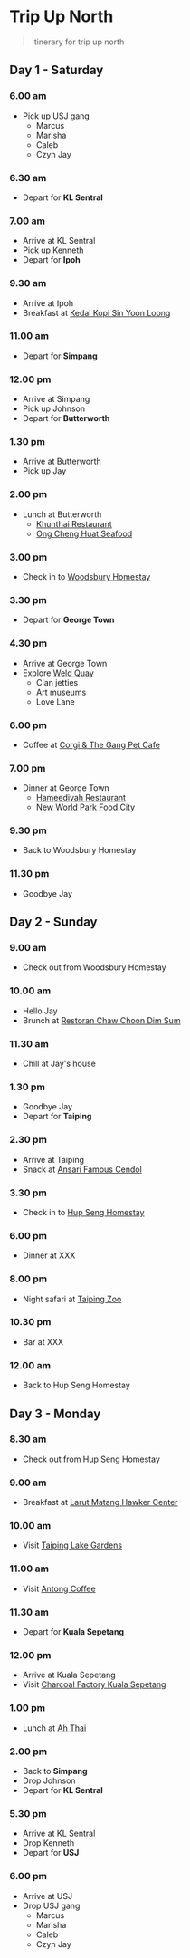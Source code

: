 # Trip Up North

> Itinerary for trip up north

## Day 1 - Saturday

### 6.00 am

- Pick up USJ gang
  - Marcus
  - Marisha
  - Caleb
  - Czyn Jay

### 6.30 am

- Depart for **KL Sentral**

### 7.00 am

- Arrive at KL Sentral
- Pick up Kenneth
- Depart for **Ipoh**

### 9.30 am

- Arrive at Ipoh
- Breakfast at [Kedai Kopi Sin Yoon Loong](https://goo.gl/maps/W7EXV179wiLb2tEt5)

### 11.00 am

- Depart for **Simpang**

### 12.00 pm

- Arrive at Simpang
- Pick up Johnson
- Depart for **Butterworth**

### 1.30 pm

- Arrive at Butterworth
- Pick up Jay

### 2.00 pm

- Lunch at Butterworth
  - [Khunthai Restaurant](https://goo.gl/maps/Vp9cPmA1sihyxWUA6)
  - [Ong Cheng Huat Seafood](https://goo.gl/maps/xLG5JU7mQibn4tg19)

### 3.00 pm

- Check in to [Woodsbury Homestay](https://goo.gl/maps/gbcMy6nxJwqFgBdNA)

### 3.30 pm

- Depart for **George Town**

### 4.30 pm

- Arrive at George Town
- Explore [Weld Quay](https://goo.gl/maps/bC2guU9puaxDq7DA6)
  - Clan jetties
  - Art museums
  - Love Lane

### 6.00 pm

- Coffee at [Corgi & The Gang Pet Cafe](https://g.page/corgiandthegang?share)

### 7.00 pm

- Dinner at George Town
  - [Hameediyah Restaurant](https://g.page/OLDESTNASIKANDARINMALAYSIA?share)
  - [New World Park Food City](https://goo.gl/maps/DVJVBBvQpcvNZv6QA)

### 9.30 pm

- Back to Woodsbury Homestay

### 11.30 pm

- Goodbye Jay

## Day 2 - Sunday

### 9.00 am

- Check out from Woodsbury Homestay

### 10.00 am

- Hello Jay
- Brunch at [Restoran Chaw Choon Dim Sum](https://goo.gl/maps/VcyUyYnNBdgbCo9z6)

### 11.30 am

- Chill at Jay's house

### 1.30 pm

- Goodbye Jay
- Depart for **Taiping**

### 2.30 pm

- Arrive at Taiping
- Snack at [Ansari Famous Cendol](https://goo.gl/maps/Xp3QykoQ6p63nN9o9)

### 3.30 pm

- Check in to [Hup Seng Homestay](https://goo.gl/maps/VUJvNorGSyqLfaWK7)

### 6.00 pm

- Dinner at XXX

### 8.00 pm

- Night safari at [Taiping Zoo](https://goo.gl/maps/oMhd4tajqFZGvnbF6)

### 10.30 pm

- Bar at XXX

### 12.00 am

- Back to Hup Seng Homestay

## Day 3 - Monday

### 8.30 am

- Check out from Hup Seng Homestay

### 9.00 am

- Breakfast at [Larut Matang Hawker Center](https://goo.gl/maps/V3q6RBe6UP6kzv8r6)

### 10.00 am

- Visit [Taiping Lake Gardens](https://goo.gl/maps/SEKL1zy7wFW7PCA26)

### 11.00 am

- Visit [Antong Coffee](https://g.page/Antongcafe?share)

### 11.30 am

- Depart for **Kuala Sepetang**

### 12.00 pm

- Arrive at Kuala Sepetang
- Visit [Charcoal Factory Kuala Sepetang](https://goo.gl/maps/RqnxqCcPaMR1bynv8)

### 1.00 pm

- Lunch at [Ah Thai](https://goo.gl/maps/zctJptZY4YDEYRds7)

### 2.00 pm

- Back to **Simpang**
- Drop Johnson
- Depart for **KL Sentral**

### 5.30 pm

- Arrive at KL Sentral
- Drop Kenneth
- Depart for **USJ**

### 6.00 pm

- Arrive at USJ
- Drop USJ gang
  - Marcus
  - Marisha
  - Caleb
  - Czyn Jay
